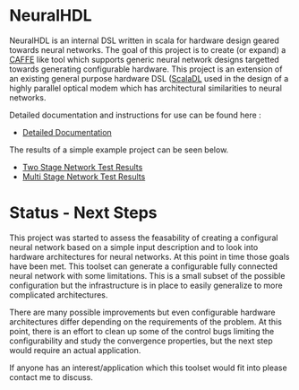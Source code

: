 # NeuralHDL

NeuralHDL is an internal DSL written in scala for hardware design geared towards neural networks. The goal of this project is to create (or expand) a [CAFFE](http://caffe.berkeleyvision.org/) like tool which supports generic neural network designs targetted towards generating configurable hardware. This project is an extension of an existing general purpose hardware DSL ([ScalaDL](https://github.com/andywag/ScalaDL) used in the design of a highly parallel optical modem which has architectural similarities to neural networks.

Detailed documentation and instructions for use can be found here :  

* [Detailed Documentation](https://andywag.github.io/NeuralHDL/index.html)

The results of a simple example project can be seen below. 

* [Two Stage Network Test Results](https://github.com/andywag/NeuralHDL/blob/master/docs/results/TwoStage.ipynb)
* [Multi Stage Network Test Results](https://github.com/andywag/NeuralHDL/blob/master/docs/results/MultiStage.ipynb)


# Status - Next Steps

This project was started to assess the feasability of creating a configural neural network based on a simple input description and to look into hardware architectures for neural networks. At this point in time those goals have been met. This toolset can generate a configurable fully connected neural network with some limitations. This is a small subset of the possible configuration but the infrastructure is in place to easily generalize to more complicated architectures. 

There are many possible improvements but even configurable hardware architectures differ depending on the requirements of the problem. At this point, there is an effort to clean up some of the control bugs limiting the configurability and study the convergence properties, but the next step would require an actual application. 

If anyone has an interest/application which this toolset would fit into please contact me to discuss. 
 

